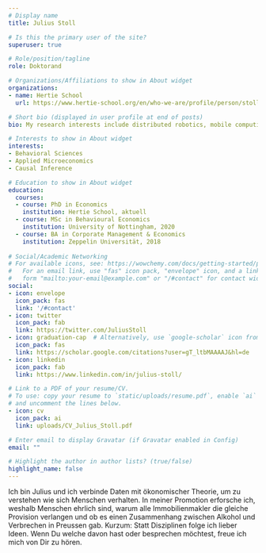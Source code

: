 ```yaml
---
# Display name
title: Julius Stoll

# Is this the primary user of the site?
superuser: true

# Role/position/tagline
role: Doktorand

# Organizations/Affiliations to show in About widget
organizations:
- name: Hertie School
  url: https://www.hertie-school.org/en/who-we-are/profile/person/stoll

# Short bio (displayed in user profile at end of posts)
bio: My research interests include distributed robotics, mobile computing and programmable matter.

# Interests to show in About widget
interests:
- Behavioral Sciences  
- Applied Microeconomics
- Causal Inference

# Education to show in About widget
education:
  courses:
  - course: PhD in Economics
    institution: Hertie School, aktuell
  - course: MSc in Behavioural Economics
    institution: University of Nottingham, 2020
  - course: BA in Corporate Management & Economics
    institution: Zeppelin Universität, 2018
    
# Social/Academic Networking
# For available icons, see: https://wowchemy.com/docs/getting-started/page-builder/#icons
#   For an email link, use "fas" icon pack, "envelope" icon, and a link in the
#   form "mailto:your-email@example.com" or "/#contact" for contact widget.
social:
- icon: envelope
  icon_pack: fas
  link: '/#contact'
- icon: twitter
  icon_pack: fab
  link: https://twitter.com/JuliusStoll
- icon: graduation-cap  # Alternatively, use `google-scholar` icon from `ai` icon pack
  icon_pack: fas
  link: https://scholar.google.com/citations?user=gT_ltbMAAAAJ&hl=de
- icon: linkedin
  icon_pack: fab
  link: https://www.linkedin.com/in/julius-stoll/

# Link to a PDF of your resume/CV.
# To use: copy your resume to `static/uploads/resume.pdf`, enable `ai` icons in `params.toml`, 
# and uncomment the lines below.
- icon: cv
  icon_pack: ai
  link: uploads/CV_Julius_Stoll.pdf

# Enter email to display Gravatar (if Gravatar enabled in Config)
email: ""

# Highlight the author in author lists? (true/false)
highlight_name: false
---
```


Ich bin Julius und ich verbinde Daten mit ökonomischer Theorie, um zu verstehen wie sich Menschen verhalten. In meiner Promotion erforsche ich, weshalb Menschen ehrlich sind, warum alle Immobilienmakler die gleiche Provision verlangen und ob es einen Zusammenhang zwischen Alkohol und Verbrechen in Preussen gab. 
Kurzum: Statt Disziplinen folge ich lieber Ideen. Wenn Du welche davon hast oder besprechen möchtest, freue ich mich von Dir zu hören.  

